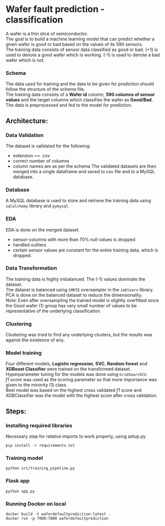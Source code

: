 # Wafer fault prediction - classification
A wafer is a thin slice of semiconductor.  
The goal is to build a machine learning model that can predict whether a given wafer is good or bad based on the values of its 590 sensors.  
The training data consists of sensor data classified as good or bad.
(+1) is used to denote a good wafer which is working.
(-1) is used to denote a bad wafer which is not.

### Schema
The data used for training and the data to be given for prediction should follow the structure of the schema file.  
The training data consists of a __Wafer id__ column, __590 columns of sensor values__ and the target columns which classifies the wafer as __Good/Bad__.  
The data is preprocessed and fed to the model for prediction.

## Architecture:
### Data Validation
The dataset is validated for the following:
- extension == .csv
- correct number of columns
- column names are as per the schema
The validated datasets are then merged into a single dataframe and saved to csv file and to a MySQL database.

### Database
A MySQL database is used to store and retrieve the training data using `sqlalchemy` library and `pymysql`.

### EDA
EDA is done on the merged dataset.  
- sensor-columns with more than 70% null values is dropped
- handled outliers
- certain sensor values are constant for the entire training data, which is dropped.

### Data Transformation
The training data is highly imbalanced. The (-1) values dominate the dataset.  
The dataset is balanced using `SMOTE` oversampler in the `imblearn` library.  
PCA is done on the balanced dataset to reduce the dimensionality.  
Note: Even after oversampling the trained model is slightly overfitted since the Good wafer (1) group has very small number of values to be representative of the underlying classification.

### Clustering
Clustering was tried to find any underlying clusters, but the results was against the existence of any.

### Model training
Four different models, __Logistic regression__, __SVC__, __Random forest__ and __XGBoost Classifier__ were trained on the transformed dataset.  
Hyperparameter tuning for the models was done using `GridSearchCV`.  
_f1 score_ was used as the scoring parameter so that more importance was given to the minority (1) class.   
Best model was based on the highest cross validated _f1 score_ and XGBClassifier was the model with the highest score after cross validation.  

## Steps:
### Installing required libraries
Necessary step for relative imports to work properly, using setup.py
```
pip install -r requirements.txt
```

### Training model
```
python src/training_pipeline.py
```

### Flask app
```
python app.py
```

### Running Docker on local
```
docker build -t waferdefaultprediction:latest .
docker run -p 7000:7000 waferdefaultprediction
```